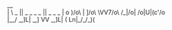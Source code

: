  __                                          
|  \  _  ||  _       _   _  _ ||  _     _  _ 
| o )/o\ | ]/o\ \VV7/o\ /_|/o\| \/o\|U|(c'/o\
|__/ \_,]L| \_,] VV \_,]L| \( Ln|\_/\_/\_)\( 
                                             


